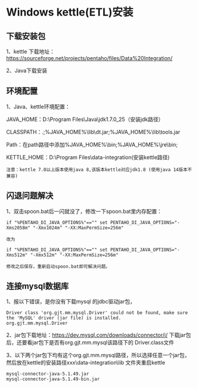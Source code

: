 #  Windows kettle(ETL)安装

## 下载安装包

1、kettle 下载地址：https://sourceforge.net/projects/pentaho/files/Data%20Integration/

2、Java下载安装

## 环境配置

1、Java、kettle环境配置：

JAVA_HOME：D:\Program Files\Java\jdk1.7.0_25（安装jdk路径）

CLASSPATH：.;%JAVA_HOME%\lib\dt.jar;%JAVA_HOME%\lib\tools.jar

Path：在path路径中添加%JAVA_HOME%\bin;%JAVA_HOME%\jre\bin;

KETTLE_HOME：D:\Program Files\data-integration(安装kettle路径)
```
注意：kettle 7.0以上版本使用java 8,该版本kettle对应jdk1.8 (使用java 14版本不兼容)
```

## 闪退问题解决

1、双击spoon.bat后一闪就没了，修改一下spoon.bat里内存配置：
```
if "%PENTAHO_DI_JAVA_OPTIONS%"=="" set PENTAHO_DI_JAVA_OPTIONS="-Xms2058m" "-Xmx1024m" "-XX:MaxPermSize=256m"

改为

if "%PENTAHO_DI_JAVA_OPTIONS%"=="" set PENTAHO_DI_JAVA_OPTIONS="-Xms512m" "-Xmx512m" "-XX:MaxPermSize=256m"

修改之后保存，重新启动spoon.bat即可解决问题。
```

## 连接mysql数据库

1、报以下错误，是你没有下载mysql 的jdbc驱动jar包，
```
Driver class 'org.gjt.mm.mysql.Driver' could not be found, make sure the 'MySQL' driver (jar file) is installed.
org.gjt.mm.mysql.Driver
```
2、jar包下载地址：https://dev.mysql.com/downloads/connector/j/ 下载jar包后，还要看jar包下是否有org.gjt.mm.mysql该路径下的 Driver.class文件

3、以下两个jar包下均有这个org.gjt.mm.mysql路径，所以选择任意一个jar包，然后放在kettle的安装路径xxx\data-integration\lib 文件夹重启kettle
```
mysql-connector-java-5.1.49.jar
mysql-connector-java-5.1.49-bin.jar
```
